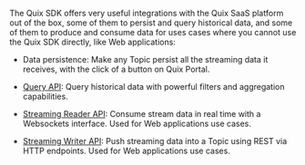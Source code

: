 The Quix SDK offers very useful integrations with the Quix SaaS platform
out of the box, some of them to persist and query historical data, and
some of them to produce and consume data for uses cases where you cannot
use the Quix SDK directly, like Web applications:

  - Data persistence: Make any Topic persist all the streaming data it
    receives, with the click of a button on Quix Portal.

  - [Query API](#apis::data-catalogue-api/intro.md): Query historical
    data with powerful filters and aggregation capabilities.

  - [Streaming Reader API](#apis::streaming-reader-api/intro.md):
    Consume stream data in real time with a Websockets interface. Used
    for Web applications use cases.

  - [Streaming Writer API](#apis::streaming-writer-api/intro.md): Push
    streaming data into a Topic using REST via HTTP endpoints. Used for
    Web applications use cases.
